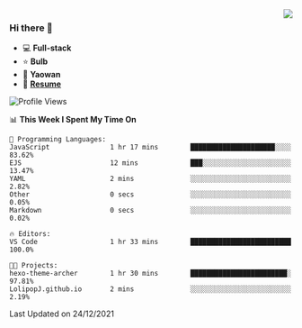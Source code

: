 <img align="right" src="https://github-readme-stats.vercel.app/api?username=LolipopJ&show_icons=true&count_private=true&hide_title=true&include_all_commits=true&theme=vue">

### Hi there 👋

- :computer: **Full-stack**
- :star: **Bulb**
- :pill: **Yaowan**
- :milky_way: [**Resume**](https://cdn.jsdelivr.net/gh/lolipopj/resume/export/resume-en.pdf)

<!--START_SECTION:waka-->
![Profile Views](http://img.shields.io/badge/Profile%20Views-8-blue)

📊 **This Week I Spent My Time On** 

```text
💬 Programming Languages: 
JavaScript               1 hr 17 mins        █████████████████████░░░░   83.62% 
EJS                      12 mins             ███░░░░░░░░░░░░░░░░░░░░░░   13.47% 
YAML                     2 mins              ░░░░░░░░░░░░░░░░░░░░░░░░░   2.82% 
Other                    0 secs              ░░░░░░░░░░░░░░░░░░░░░░░░░   0.05% 
Markdown                 0 secs              ░░░░░░░░░░░░░░░░░░░░░░░░░   0.02%

🔥 Editors: 
VS Code                  1 hr 33 mins        █████████████████████████   100.0%

🐱‍💻 Projects: 
hexo-theme-archer        1 hr 30 mins        ████████████████████████░   97.81% 
LolipopJ.github.io       2 mins              ░░░░░░░░░░░░░░░░░░░░░░░░░   2.19%

```


 Last Updated on 24/12/2021
<!--END_SECTION:waka-->
